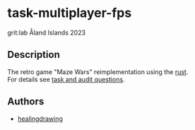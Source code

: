 # task-multiplayer-fps
grit:lab Åland Islands 2023  

## Description
The retro game "Maze Wars" reimplementation using the [rust](https://www.rust-lang.org).  
For details see [task and audit questions](https://github.com/01-edu/public/tree/master/subjects/multiplayer-fps).

## Authors
- [healingdrawing](https://healingdrawing.github.io/)  

